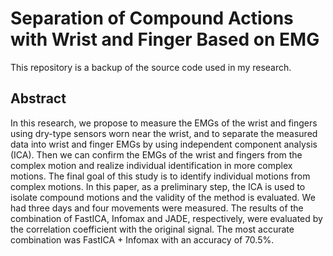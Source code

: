 # Separation of Compound Actions with Wrist and Finger Based on EMG
This repository is a backup of the source code used in my research.

## Abstract
In this research, we propose to measure the EMGs of the wrist and fingers using dry-type sensors worn near the wrist, and to separate the measured data into wrist and finger EMGs by using independent component analysis (ICA). Then we can confirm the EMGs of the wrist and fingers from the complex motion and realize individual identification in more complex motions. The final goal of this study is to identify individual motions from complex motions. In this paper, as a preliminary step, the ICA is used to isolate compound motions and the validity of the method is evaluated. We had three days and four movements were measured. The results of the combination of FastICA, Infomax and JADE, respectively, were evaluated by the correlation coefficient with the original signal. The most accurate combination was FastICA + Infomax with an accuracy of 70.5%.
